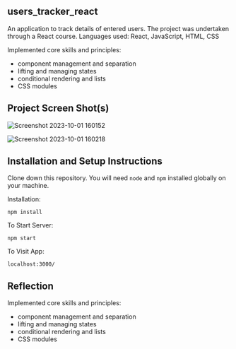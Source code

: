 ## users_tracker_react

An application to track details of entered users. The project was undertaken through a React course.
Languages used: React, JavaScript, HTML, CSS

Implemented core skills and principles:
- component management and separation
- lifting and managing states
- conditional rendering and lists
- CSS modules

## Project Screen Shot(s) 

![Screenshot 2023-10-01 160152](https://github.com/TanurDellal/users_tracker_react/assets/91199655/b0edafa4-8fee-428f-bdf8-75470f503b20)

![Screenshot 2023-10-01 160218](https://github.com/TanurDellal/users_tracker_react/assets/91199655/71ddd8bc-961b-42b1-8c81-c43cd7ed1ef3)

## Installation and Setup Instructions

Clone down this repository. You will need `node` and `npm` installed globally on your machine.  

Installation:

`npm install`  

To Start Server:

`npm start`  

To Visit App:

`localhost:3000/`  

## Reflection

Implemented core skills and principles:
- component management and separation
- lifting and managing states
- conditional rendering and lists
- CSS modules
